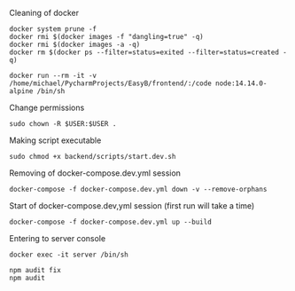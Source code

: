 Cleaning of docker

```shell script
docker system prune -f
docker rmi $(docker images -f "dangling=true" -q)
docker rmi $(docker images -a -q)
docker rm $(docker ps --filter=status=exited --filter=status=created -q)

```

```shell script
docker run --rm -it -v /home/michael/PycharmProjects/EasyB/frontend/:/code node:14.14.0-alpine /bin/sh
```


Change permissions

```shell script
sudo chown -R $USER:$USER .
```


Making script executable

```shell script
sudo chmod +x backend/scripts/start.dev.sh
```


Removing of docker-compose.dev.yml session

```shell script
docker-compose -f docker-compose.dev.yml down -v --remove-orphans
```


Start of docker-compose.dev,yml session (first run will take a time)

```shell script
docker-compose -f docker-compose.dev.yml up --build
```


Entering to server console

```shell script
docker exec -it server /bin/sh
```

```shell script
npm audit fix
npm audit
```

